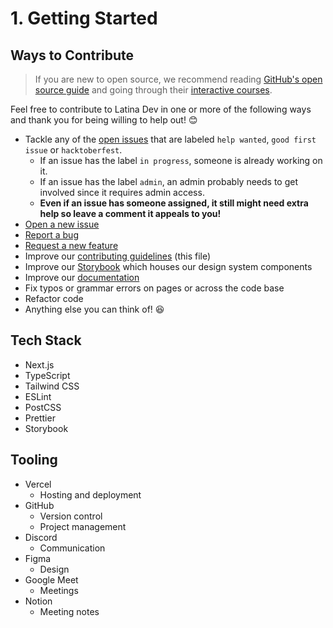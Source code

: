 # 1. Getting Started

## Ways to Contribute

> If you are new to open source, we recommend reading [GitHub's open source guide](https://opensource.guide/how-to-contribute/) and going through their [interactive courses](https://skills.github.com/).

Feel free to contribute to Latina Dev in one or more of the following ways and thank you for being willing to help out! 😊

- Tackle any of the [open issues](https://github.com/Latina-Dev/latina-dev/issues) that are labeled `help wanted`, `good first issue` or `hacktoberfest`.
  - If an issue has the label `in progress`, someone is already working on it.
  - If an issue has the label `admin`, an admin probably needs to get involved since it requires admin access.
  - **Even if an issue has someone assigned, it still might need extra help so leave a comment it appeals to you!**
- [Open a new issue](https://github.com/Latina-Dev/latina-dev/issues/new/choose)
- [Report a bug](https://github.com/Latina-Dev/latina-dev/issues/new?template=bug-report.md)
- [Request a new feature](https://github.com/Latina-Dev/latina-dev/issues/new?template=feature-request.md)
- Improve our [contributing guidelines](https://github.com/Latina-Dev/latina-dev/blob/master/.github/CONTRIBUTING.md) (this file)
- Improve our [Storybook](https://www.chromatic.com/library?appId=6472ce8643c60096810af8c0) which houses our design system components
- Improve our [documentation](https://docs.latina.dev)
- Fix typos or grammar errors on pages or across the code base
- Refactor code
- Anything else you can think of! 😆

## Tech Stack

- Next.js
- TypeScript
- Tailwind CSS
- ESLint
- PostCSS
- Prettier
- Storybook

## Tooling

- Vercel
  - Hosting and deployment
- GitHub
  - Version control
  - Project management
- Discord
  - Communication
- Figma
  - Design
- Google Meet
  - Meetings
- Notion
  - Meeting notes
